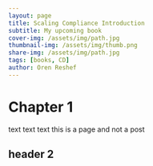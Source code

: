 ```yaml
---
layout: page
title: Scaling Compliance Introduction
subtitle: My upcoming book
cover-img: /assets/img/path.jpg
thumbnail-img: /assets/img/thumb.png
share-img: /assets/img/path.jpg
tags: [books, CD]
author: Oren Reshef
---
```


# Chapter 1

text text text this is a page and not a post

## header 2